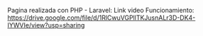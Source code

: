 Pagina realizada con PHP - Laravel:
Link video Funcionamiento: https://drive.google.com/file/d/1RlCwuVGPllTKJusnALr3D-DK4-IYWVIe/view?usp=sharing
